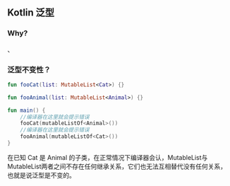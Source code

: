 ## Kotlin 泛型

### Why?
<in T>、<out T>

### 泛型不变性？
```kotlin
fun fooCat(list: MutableList<Cat>) {}

fun fooAnimal(list: MutableList<Animal>) {}

fun main() {
    //编译器在这里就会提示错误
    fooCat(mutableListOf<Animal>())
    //编译器在这里就会提示错误
    fooAnimal(mutableListOf<Cat>())
}
```
在已知 Cat 是 Animal 的子类，在正常情况下编译器会认，MutableLis<Cat>t与MutableList<Animal>两者之间不存在任何继承关系，它们也无法互相替代没有任何关系，也就是说泛型是不变的。